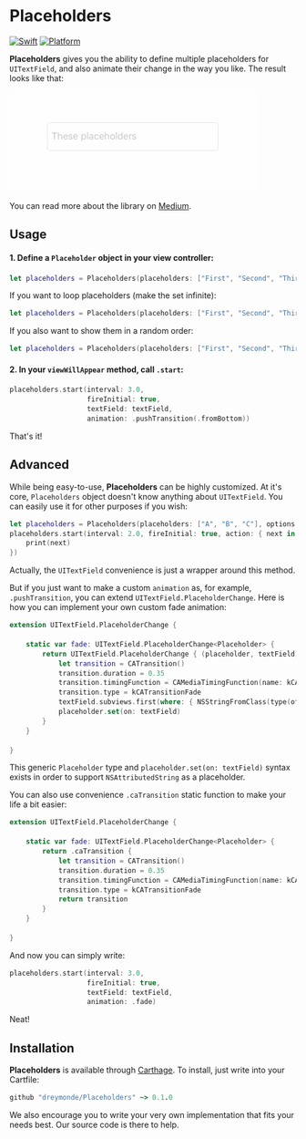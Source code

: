 # Placeholders

[![Swift][swift-badge]][swift-url]
[![Platform][platform-badge]][platform-url]

**Placeholders** gives you the ability to define multiple placeholders for `UITextField`, and also animate their change in the way you like. The result looks like that:

![Demo](Resources/Demo.gif)

You can read more about the library on [Medium][medium-article-url].

## Usage
#### 1. Define a `Placeholder` object in your view controller:

```swift
let placeholders = Placeholders(placeholders: ["First", "Second", "Third"])
```

If you want to loop placeholders (make the set infinite):

```swift
let placeholders = Placeholders(placeholders: ["First", "Second", "Third"], options: .infinite)
```

If you also want to show them in a random order:

```swift
let placeholders = Placeholders(placeholders: ["First", "Second", "Third"], options: [.infinite, .shuffle])
```

#### 2. In your `viewWillAppear` method, call `.start`:

```swift
placeholders.start(interval: 3.0,
                   fireInitial: true,
                   textField: textField,
                   animation: .pushTransition(.fromBottom))
```

That's it!

## Advanced
While being easy-to-use, **Placeholders** can be highly customized. At it's core, `Placeholders` object doesn't know anything about `UITextField`. You can easily use it for other purposes if you wish:

```swift
let placeholders = Placeholders(placeholders: ["A", "B", "C"], options: .infinite)
placeholders.start(interval: 2.0, fireInitial: true, action: { next in
    print(next)
})
```

Actually, the `UITextField` convenience is just a wrapper around this method.

But if you just want to make a custom `animation` as, for example, `.pushTransition`, you can extend `UITextField.PlaceholderChange`. Here is how you can implement your own custom fade animation:

```swift
extension UITextField.PlaceholderChange {
    
    static var fade: UITextField.PlaceholderChange<Placeholder> {
        return UITextField.PlaceholderChange { (placeholder, textField) in
            let transition = CATransition()
            transition.duration = 0.35
            transition.timingFunction = CAMediaTimingFunction(name: kCAMediaTimingFunctionEaseInEaseOut)
            transition.type = kCATransitionFade
            textField.subviews.first(where: { NSStringFromClass(type(of: $0)) == "UITextFieldLabel" })?.layer.add(transition, forKey: nil)
            placeholder.set(on: textField)
        }
    }
    
}
```

This generic `Placeholder` type and `placeholder.set(on: textField)` syntax exists in order to support `NSAttributedString` as a placeholder.

You can also use convenience `.caTransition` static function to make your life a bit easier:

```swift
extension UITextField.PlaceholderChange {
    
    static var fade: UITextField.PlaceholderChange<Placeholder> {
        return .caTransition {
            let transition = CATransition()
            transition.duration = 0.35
            transition.timingFunction = CAMediaTimingFunction(name: kCAMediaTimingFunctionEaseInEaseOut)
            transition.type = kCATransitionFade
            return transition
        }
    }
    
}
```

And now you can simply write:

```swift
placeholders.start(interval: 3.0,
                   fireInitial: true,
                   textField: textField,
                   animation: .fade)
```

Neat!

## Installation
**Placeholders** is available through [Carthage][carthage-url]. To install, just write into your Cartfile:

```ruby
github "dreymonde/Placeholders" ~> 0.1.0
```

We also encourage you to write your very own implementation that fits your needs best. Our source code is there to help.

[carthage-url]: https://github.com/Carthage/Carthage
[swift-badge]: https://img.shields.io/badge/Swift-3.0-orange.svg?style=flat
[swift-url]: https://swift.org
[platform-badge]: https://img.shields.io/badge/Platform-iOS-lightgray.svg?style=flat
[platform-url]: https://developer.apple.com/swift/
[medium-article-url]: https://medium.com/anysuggestion/introducing-placeholders-1cc6927b097d
